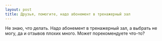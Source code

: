 ```yaml
---
layout: post 
title: Друзья, помогите, надо абонемент в тренажерный зал 
--- 
```

Не знаю, что делать. Надо абонемент в тренажерный зал, а выбрать не могу, да и отзывов плохих много. Может порекомендуете что-то?